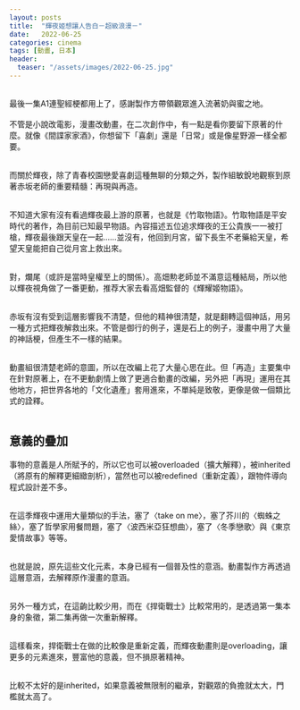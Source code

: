 ```yaml
---
layout: posts
title:  "輝夜姬想讓人告白－超級浪漫－"
date:   2022-06-25
categories: cinema
tags: [動畫, 日本]
header: 
  teaser: "/assets/images/2022-06-25.jpg"
---
```

<br>
最後一集A1連聖經梗都用上了，感謝製作方帶領觀眾進入流著奶與蜜之地。
<br><br>
不管是小說改電影，漫畫改動畫，在二次創作中，有一點是看你要留下原著的什麼。就像《間諜家家酒》，你想留下「喜劇」還是「日常」或是像星野源一樣全都要。<br><br>

而關於輝夜，除了青春校園戀愛喜劇這種無聊的分類之外，製作組敏銳地觀察到原著赤坂老師的重要精髓：再現與再造。<br><br>

不知道大家有沒有看過輝夜最上游的原著，也就是《竹取物語》。竹取物語是平安時代的著作，為目前已知最早物語。內容描述五位追求輝夜的王公貴族一一被打槍，輝夜最後跟天皇在一起……並沒有，他回到月宮，留下長生不老藥給天皇，希望天皇能把自己從月宮上救出來。<br><br>

對，爛尾（或許是當時皇權至上的關係）。高畑勲老師並不滿意這種結局，所以他以輝夜視角做了一番更動，推荐大家去看高畑監督的《輝耀姬物語》。<br><br>

赤坂有沒有受到這層影響我不清楚，但他的精神很清楚，就是翻轉這個神話，用另一種方式把輝夜解救出來。不管是御行的例子，還是石上的例子，漫畫中用了大量的神話梗，但產生不一樣的結果。<br><br>

動畫組很清楚老師的意圖，所以在改編上花了大量心思在此。但「再造」主要集中在針對原著上，在不更動劇情上做了更適合動畫的改編，另外把「再現」運用在其他地方，把世界各地的「文化遺產」套用進來，不單純是致敬，更像是做一個類比式的詮釋。<br><br>

## 意義的疊加

事物的意義是人所賦予的，所以它也可以被overloaded（擴大解釋），被inherited（將原有的解釋更細緻剖析），當然也可以被redefined（重新定義），跟物件導向程式設計差不多。<br><br>

在這季輝夜中運用大量類似的手法，塞了〈take on me〉，塞了芥川的〈蜘蛛之絲〉，塞了哲學家用餐問題，塞了〈波西米亞狂想曲〉，塞了〈冬季戀歌〉與《東京愛情故事》等等。<br><br>

也就是說，原先這些文化元素，本身已經有一個普及性的意涵。動畫製作方再透過這層意涵，去解釋原作漫畫的意涵。<br><br>

另外一種方式，在這齣比較少用，而在《捍衛戰士》比較常用的，是透過第一集本身的象徵，第二集再做一次重新解釋。<br><br>

這樣看來，捍衛戰士在做的比較像是重新定義，而輝夜動畫則是overloading，讓更多的元素進來，豐富他的意義，但不損原著精神。<br><br>

比較不太好的是inherited，如果意義被無限制的繼承，對觀眾的負擔就太大，門檻就太高了。<br><br>
